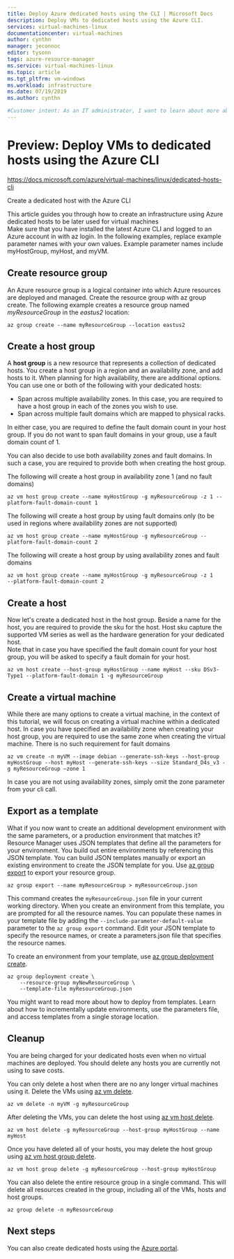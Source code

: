 ```yaml
---
title: Deploy Azure dedicated hosts using the CLI | Microsoft Docs
description: Deploy VMs to dedicated hosts using the Azure CLI.
services: virtual-machines-linux
documentationcenter: virtual-machines
author: cynthn
manager: jeconnoc
editor: tysonn
tags: azure-resource-manager
ms.service: virtual-machines-linux
ms.topic: article
ms.tgt_pltfrm: vm-windows
ms.workload: infrastructure
ms.date: 07/19/2019
ms.author: cynthn

#Customer intent: As an IT administrator, I want to learn about more about using a dedicated host for my Azure virtual machines
---
```


# Preview: Deploy VMs to dedicated hosts using the Azure CLI


https://docs.microsoft.com/azure/virtual-machines/linux/dedicated-hosts-cli 
 
Create a dedicated host with the Azure CLI 
 
This article guides you through how to create an infrastructure using Azure dedicated hosts to be later used for virtual machines  
Make sure that you have installed the latest Azure CLI and logged to an Azure account in with az login. 
In the following examples, replace example parameter names with your own values. Example parameter names include myHostGroup, myHost, and myVM. 

## Create resource group 
An Azure resource group is a logical container into which Azure resources are deployed and managed. Create the resource group with az group create. The following example creates a resource group named *myResourceGroup* in the *eastus2* location: 

```azurecli-interactive
az group create --name myResourceGroup --location eastus2 
```
 
## Create a host group 


A **host group** is a new resource that represents a collection of dedicated hosts. You create a host group in a region and an availability zone, and add hosts to it. When planning for high availability, there are additional options. You can use one or both of the following with your dedicated hosts: 
- Span across multiple availability zones. In this case, you are required to have a host group in each of the zones you wish to use.
- Span across multiple fault domains which are mapped to physical racks. 
 
In either case, you are required to define the fault domain count in your host group. If you do not want to span fault domains in your group, use a fault domain count of 1. 

You can also decide to use both availability zones and fault domains. In such a case, you are required to provide both when creating the host group.  
 
The following will create a host group in availability zone 1 (and no fault domains) 

```azurecli-interactive 
az vm host group create --name myHostGroup -g myResourceGroup -z 1 --platform-fault-domain-count 1 
```
 
The following will create a host group by using fault domains only (to be used in regions where availability zones are not supported) 

```azurecli-interactive 
az vm host group create --name myHostGroup -g myResourceGroup --platform-fault-domain-count 2 
```
 
The following will create a host group by using availability zones and fault domains 

```azurecli-interactive 
az vm host group create --name myHostGroup -g myResourceGroup -z 1 
--platform-fault-domain-count 2 
``` 
 
## Create a host 

Now let's create a dedicated host in the host group. Beside a name for the host, you are required to provide the sku for the host. Host sku capture the supported VM series as well as the hardware generation for your dedicated host.  
Note that in case you have specified the fault domain count for your host group, you will be asked to specify a fault domain for your host.  

```azurecli-interactive
az vm host create --host-group myHostGroup --name myHost --sku DSv3-Type1 --platform-fault-domain 1 -g myResourceGroup
```
 
## Create a virtual machine 
While there are many options to create a virtual machine, in the context of this tutorial, we will focus on creating a virtual machine within a dedicated host. 
In case you have specified an availability zone when creating your host group, you are required to use the same zone when creating the virtual machine. There is no such requirement for fault domains  

```azurecli-interactive 
az vm create -n myVM --image debian --generate-ssh-keys --host-group myHostGroup --host myHost --generate-ssh-keys --size Standard_D4s_v3 -g myResourceGroup –zone 1 
```
 
In case you are not using availability zones, simply omit the zone parameter from your cli call. 
 
 
## Export as a template 

What if you now want to create an additional development environment with the same parameters, or a production environment that matches it? Resource Manager uses JSON templates that define all the parameters for your environment. You build out entire environments by referencing this JSON template. You can build JSON templates manually or export an existing environment to create the JSON template for you. Use [az group export](/cli/azure/group#az-group-export) to export your resource group.

```azurecli-interactive
az group export --name myResourceGroup > myResourceGroup.json 
```

This command creates the `myResourceGroup.json` file in your current working directory. When you create an environment from this template, you are prompted for all the resource names. You can populate these names in your template file by adding the `--include-parameter-default-value` parameter to the `az group export` command. Edit your JSON template to specify the resource names, or create a parameters.json file that specifies the resource names.
 
To create an environment from your template, use [az group deployment create](/cli/azure/group/deployment#az-group-deployment-create).

```azurecli-interactive
az group deployment create \ 
    --resource-group myNewResourceGroup \ 
    --template-file myResourceGroup.json 
```

You might want to read more about how to deploy from templates. Learn about how to incrementally update environments, use the parameters file, and access templates from a single storage location. 


## Cleanup 

You are being charged for your dedicated hosts even when no virtual machines are deployed. You should delete any hosts you are currently not using to save costs.  

You can only delete a host when there are no any longer virtual machines using it. Delete the VMs using [az vm delete](/cli/azure/vm#az-vm-delete).

```azurecli-interactive
az vm delete -n myVM -g myResourceGroup
```

After deleting the VMs, you can delete the host using [az vm host delete](/cli/azure/vm#az-vm-host-delete).

```azurecli-interactive 
az vm host delete -g myResourceGroup --host-group myHostGroup --name myHost 
```
 
Once you have deleted all of your hosts, you may delete the host group using [az vm host group delete](/cli/azure/vm#az-vm-host-group-delete).  
 
```azurecli-interactive
az vm host group delete -g myResourceGroup --host-group myHostGroup  
```
 
You can also delete the entire resource group in a single command. This will delete all resources created in the group, including all of the VMs, hosts and host groups.
 
```azurecli-interactive
az group delete -n myResourceGroup 
```

## Next steps

You can also create dedicated hosts using the [Azure portal](dedicated-hosts-portal.md).